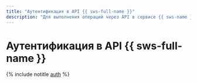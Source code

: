 ```yaml
---
title: "Аутентификация в API {{ sws-full-name }}"
description: "Для выполнения операций через API в сервисе {{ sws-name }} необходимо получить IAM-токен для своего аккаунта."
---
```


# Аутентификация в API {{ sws-full-name }}

{% include notitle [auth](../../_includes/authentication.md) %}
